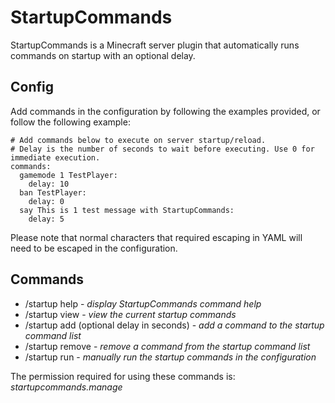 # StartupCommands
StartupCommands is a Minecraft server plugin that automatically runs commands on startup with an optional delay.

## Config
Add commands in the configuration by following the examples provided, or follow the following example:

```
# Add commands below to execute on server startup/reload.
# Delay is the number of seconds to wait before executing. Use 0 for immediate execution.
commands:
  gamemode 1 TestPlayer:
    delay: 10
  ban TestPlayer:
    delay: 0
  say This is 1 test message with StartupCommands:
    delay: 5
```

Please note that normal characters that required escaping in YAML will need to be escaped in the configuration.

## Commands
- /startup help - _display StartupCommands command help_
- /startup view - _view the current startup commands_
- /startup add (optional delay in seconds) <command string> - _add a command to the startup command list_
- /startup remove <command string> - _remove a command from the startup command list_
- /startup run - _manually run the startup commands in the configuration_

The permission required for using these commands is: _startupcommands.manage_
